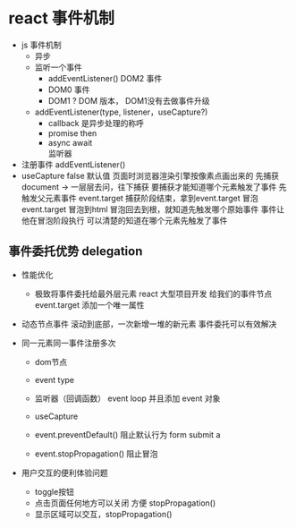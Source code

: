 # react  事件机制
- js 事件机制
    - 异步
    - 监听一个事件
        - addEventListener() 
        DOM2 事件
        - DOM0 事件
        <a onclick="doSomething()"></a>
        - DOM1 ?  DOM 版本， DOM1没有去做事件升级
    - addEventListener(type, listener，useCapture?)  
        - callback 是异步处理的称呼
        - promise then 
        - async await  
        监听器 
- 注册事件 addEventListener()
- useCapture  false 默认值
    页面时浏览器渲染引擎按像素点画出来的 
    先捕获 document -> 一层层去问，往下捕获
        要捕获才能知道哪个元素触发了事件
        先触发父元素事件
    event.target 
        捕获阶段结束，拿到event.target
    冒泡
        event.target 冒泡到html  冒泡回去到根，就知道先触发哪个原始事件
        事件让他在冒泡阶段执行
        可以清楚的知道在哪个元素先触发了事件

## 事件委托优势 delegation 
- 性能优化
    - 极致将事件委托给最外层元素
    react 大型项目开发 
    给我们的事件节点event.target 添加一个唯一属性
- 动态节点事件
    滚动到底部，一次新增一堆的新元素
    事件委托可以有效解决
- 同一元素同一事件注册多次
    - dom节点
    - event type 
    - 监听器（回调函数） event loop
        并且添加 event 对象
    - useCapture 

    - event.preventDefault() 阻止默认行为
        form submit
        a
    - event.stopPropagation() 阻止冒泡

- 用户交互的便利体验问题
    - toggle按钮
    - 点击页面任何地方可以关闭  方便 stopPropagation()
    - 显示区域可以交互，stopPropagation()

